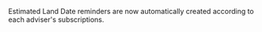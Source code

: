 Estimated Land Date reminders are now automatically created according to each adviser's subscriptions.
